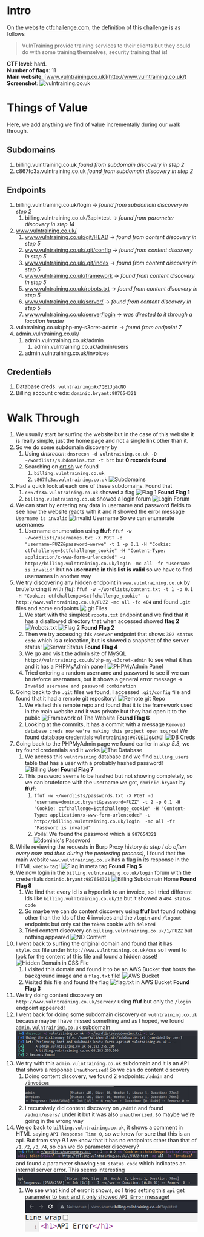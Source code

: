 # Intro
On the website [ctfchallenge.com](https://ctfchallenge.com), the definition of this challenge is as follows
>VulnTraining provide training services to their clients but they could do with some training themselves, security training that is!

**CTF level**: hard.  
**Number of flags**: 11  
**Main website**: [www.vulntraining.co.uk](http://www.vulntraining.co.uk/)    
**Screenshot**:   ![vulntraining.co.uk](screenshots/ss1.png)
# Things of Value
Here, we add anything we find of value incrementally during our walk through.
## Subdomains
1. billing.vulntraining.co.uk *found from subdomain discovery in step 2*
2. c867fc3a.vulntraining.co.uk *found from subdomain discovery in step 2*
## Endpoints
1. billing.vulntraining.co.uk/login -> *found from subdomain discovery in step 2*
	1. billing.vulntraining.co.uk/?api=test -> *found from parameter discovery in step 14*
2. www.vulntraining.co.uk/
	1. www.vulntraining.co.uk/git/HEAD -> *found from content discovery in step 5*
	2. www.vulntraining.co.uk/.git/config -> *found from content discovery in step 5*
	3. www.vulntraining.co.uk/.git/index -> *found from content discovery in step 5*
	4. www.vulntraining.co.uk/framework -> *found from content discovery in step 5*
	5. www.vulntraining.co.uk/robots.txt -> *found from content discovery in step 5*
	6. www.vulntraining.co.uk/server/ -> *found from content discovery in step 5*
	7. www.vulntraining.co.uk/server/login -> *was directed to it through a location header*
3. vulntraining.co.uk/php-my-s3cret-admin -> *found from endpoint 7*
4. admin.vulntraining.co.uk/
	1. admin.vulntraining.co.uk/admin
		1. admin.vulntraining.co.uk/admin/users
	2. admin.vulntraining.co.uk/invoices
## Credentials
1. Database creds: `vulntraining:#x7QE1Jg&cNO`
2. Billing account creds: `dominic.bryant:987654321`

# Walk Through
1. We usually start by surfing the website but in the case of this website it is really simple, just the home page and not a single link other than it.
2. So we do some subdomain discovery by
	1. Using *dnsrecon*: `dnsrecon -d vulntraining.co.uk -D ~/wordlists/subdomains.txt -t brt` but **0 records found**
	2. Searching on [crt.sh](https://crt.sh/?q=vulntraining.co.uk) we found
		1. `billing.vulntraining.co.uk`
		2. `c867fc3a.vulntraining.co.uk`   ![Subdomains](screenshots/ss2.png) 
3. Had a quick look at each one of these subdomains. Found that
	1. `c867fc3a.vulntraining.co.uk` showed a flag   ![Flag 1](screenshots/ss3.png)       **Found Flag 1**
	3. `billing.vulntraining.co.uk` showed a login forum   ![Login Forum](screenshots/ss4.png)
4. We can start by entering any data in username and password fields to see how the website reacts with it and it showed the error message `Username is invalid`   ![Invalid Username](screenshots/ss5.png)   So we can enumerate usernames
	1. Username enumeration using **ffuf**: `ffuf -w ~/wordlists/usernames.txt -X POST -d "username=FUZZ&password=werwe" -t 1 -p 0.1 -H "Cookie: ctfchallenge=$ctfchallenge_cookie" -H "Content-Type: application/x-www-form-urlencoded" -u http://billing.vulntraining.co.uk/login -mc all -fr "Username is invalid"` but **no username in this list is valid** so we have to find usernames in another way
5. We try discovering any hidden endpoint in `www.vulntraining.co.uk` by bruteforcing it with *ffuf*: `ffuf -w ~/wordlists/content.txt -t 1 -p 0.1  -H "Cookie: ctfchallenge=$ctfchallenge_cookie" -u http://www.vulntraining.co.uk/FUZZ -mc all -fc 404` and found `.git` files and some endpoints   ![.git Files](screenshots/ss6.png)
	1. We start with the simplest `robots.txt` endpoint and we find that it has a disallowed directory that when accessed showed **flag 2**   ![/robots.txt](screenshots/ss7.png)   ![Flag 2](screenshots/ss8.png)   **Found Flag 2**
	2. Then we try accessing this `/server` endpoint that shows `302 status code` which is a relocation, but is showed a snapshot of the server status!   ![Server Status](screenshots/ss9.png)   **Found Flag 4**
	3. We go and visit the admin site of MySQL `http://vulntraining.co.uk/php-my-s3cret-admin` to see what it has and it has a PHPMyAdmin panel!   ![PHPMyAdmin Panel](screenshots/ss10.png)
	4. Tried entering a random username and password to see if we can bruteforce usernames, but it shows a general error message -> `Invalid username and password combination`
6. Going back to the `.git` files we found, I accessed `.git/config` file and found that it had a remote git repository! ![Remote git Repo](screenshots/ss11.png)
	1. We visited this remote repo and found that it is the framework used in the main website and it was private but they had open it to the public   ![Framework of The Website](screenshots/ss13.png)   **Found Flag 6**
	2. Looking at the commits, it has a commit with a message `Removed database creds now we're making this project open source`! We found database credentials `vulntraining:#x7QE1Jg&cNO`!   ![DB Creds](screenshots/ss12.png)
7. Going back to the PHPMyAdmin page we found earlier in *step 5.3*, we try found credentials and it works   ![The Database](screenshots/ss14.png)  
	1. We access this `vulntraining` database and we find `billing_users` table that has a user with a probably hashed password!   ![Billing User](screenshots/ss15.png)  **Found Flag 7**
	2. This password seems to be hashed but not showing completely, so we can bruteforce with the username we got, `dominic.bryant` by **ffuf**:
		1. `ffuf -w ~/wordlists/passwords.txt -X POST -d "username=dominic.bryant&password=FUZZ" -t 2 -p 0.1 -H "Cookie: ctfchallenge=$ctfchallenge_cookie" -H "Content-Type: application/x-www-form-urlencoded" -u http://billing.vulntraining.co.uk/login  -mc all -fr "Password is invalid"`
		2. Voila! We found the password which is `987654321`   ![dominic's Password](screenshots/ss17.png)
8. While reviewing the requests in Burp Proxy history *(a step I do often every now and then during the pentesting process)*, I found that the main website `www.vulntraining.co.uk` has a flag in its response in the HTML `<meta>` tag!   ![Flag in meta tag](screenshots/ss16.png)  **Found Flag 5**
9. We now login in the `billing.vulntraining.co.uk/login` forum with the credentials `dominic.bryant:987654321`   ![Billing Subdomain Home](screenshots/ss18.png)   **Found Flag 8**
	1. We find that every Id is a hyperlink to an invoice, so I tried different Ids like `billing.vulntraining.co.uk/10` but it showed a `404 status code`
	2. So maybe we can do content discovery using **ffuf** but found nothing other than the Ids of the 4 invoices and the `/login` and `/logout` endpoints but only sat the `token` cookie with `deleted`
	3. Tried content discovery on `billing.vulntraining.co.uk/1/FUZZ` but nothing appeared   ![NO Content](screenshots/ss19.png)
10. I went back to surfing the original domain and found that it has `style.css` file under `http://www.vulntraining.co.uk/css` so I went to look for the content of this file and found a hidden asset!   ![Hidden Domain in CSS File](screenshots/ss20.png)
	1. I visited this domain and found it to be an AWS Bucket that hosts the background image and a `flag.txt` file!   ![AWS Bucket](screenshots/ss21.png)
	2. Visited this file and found the flag    ![flag.txt in AWS Bucket](screenshots/ss22.png)   **Found Flag 3**
11. We try doing content discovery on `http://www.vulntraining.co.uk/server/` using **ffuf** but only the `/login` endpoint appeared!
12. I went back for doing some subdomain discovery on `vulntraining.co.uk` because maybe I have missed something and as I hoped, we found `admin.vulntraining.co.uk` subdomain   ![admin subdomain](screenshots/ss23.png)
13. We try with this `admin.vulntraining.co.uk` subdomain and it is an API that shows a response `Unauthorized`! So we can do content discovery
	1. Doing content discovery, we found 2 endpoints: `/admin` and `/invoices`   ![admin.vulntraining.co.uk endpoints](screenshots/ss24.png)
	2. I recursively did content discovery on `/admin` and found `/admin/users/` under it but it was also `unauthorized`, so maybe we're going in the wrong way
14. We go back to `billing.vulntraining.co.uk`, it shows a comment in HTML saying `API Response Time 0`, so we know for sure that this is an api. But from *step 9.1* we know that it has no endpoints other than that of `/1`, `/2`, `/3`, `/4`, so can we do parameter discovery?    ![Parameter Bruteforce](screenshots/ss25.png)    and found a parameter showing `500 status code` which indicates an internal server error. This seems interesting    ![API Parameter](screenshots/ss26.png)
	1. We see what kind of error it shows, so I tried setting this `api` get parameter to  `test` and it only showed `API Error` message!    ![API Error](screenshots/ss27.png)